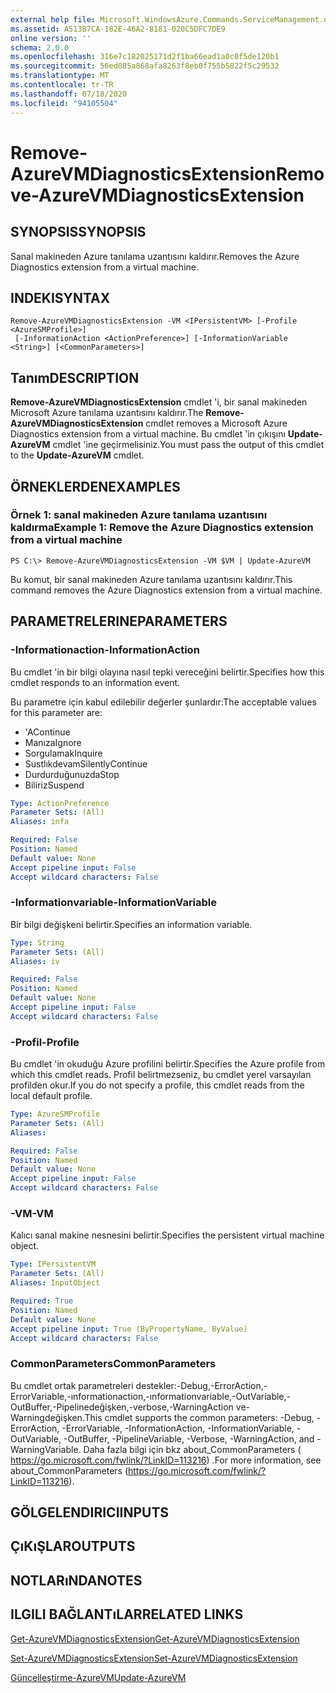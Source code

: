 ```yaml
---
external help file: Microsoft.WindowsAzure.Commands.ServiceManagement.dll-Help.xml
ms.assetid: A513B7CA-182E-46A2-8181-020C5DFC7DE9
online version: ''
schema: 2.0.0
ms.openlocfilehash: 316e7c182025171d2f1ba66ead1a0c0f5de120b1
ms.sourcegitcommit: 56ed085a868afa8263f8eb0f755b5822f5c29532
ms.translationtype: MT
ms.contentlocale: tr-TR
ms.lasthandoff: 07/18/2020
ms.locfileid: "94105504"
---
```

# <span data-ttu-id="fe9fe-101">Remove-AzureVMDiagnosticsExtension</span><span class="sxs-lookup"><span data-stu-id="fe9fe-101">Remove-AzureVMDiagnosticsExtension</span></span>

## <span data-ttu-id="fe9fe-102">SYNOPSIS</span><span class="sxs-lookup"><span data-stu-id="fe9fe-102">SYNOPSIS</span></span>
<span data-ttu-id="fe9fe-103">Sanal makineden Azure tanılama uzantısını kaldırır.</span><span class="sxs-lookup"><span data-stu-id="fe9fe-103">Removes the Azure Diagnostics extension from a virtual machine.</span></span>

## <span data-ttu-id="fe9fe-104">INDEKI</span><span class="sxs-lookup"><span data-stu-id="fe9fe-104">SYNTAX</span></span>

```
Remove-AzureVMDiagnosticsExtension -VM <IPersistentVM> [-Profile <AzureSMProfile>]
 [-InformationAction <ActionPreference>] [-InformationVariable <String>] [<CommonParameters>]
```

## <span data-ttu-id="fe9fe-105">Tanım</span><span class="sxs-lookup"><span data-stu-id="fe9fe-105">DESCRIPTION</span></span>
<span data-ttu-id="fe9fe-106">**Remove-AzureVMDiagnosticsExtension** cmdlet 'i, bir sanal makineden Microsoft Azure tanılama uzantısını kaldırır.</span><span class="sxs-lookup"><span data-stu-id="fe9fe-106">The **Remove-AzureVMDiagnosticsExtension** cmdlet removes a Microsoft Azure Diagnostics extension from a virtual machine.</span></span>
<span data-ttu-id="fe9fe-107">Bu cmdlet 'in çıkışını **Update-AzureVM** cmdlet 'ine geçirmelisiniz.</span><span class="sxs-lookup"><span data-stu-id="fe9fe-107">You must pass the output of this cmdlet to the **Update-AzureVM** cmdlet.</span></span>

## <span data-ttu-id="fe9fe-108">ÖRNEKLERDEN</span><span class="sxs-lookup"><span data-stu-id="fe9fe-108">EXAMPLES</span></span>

### <span data-ttu-id="fe9fe-109">Örnek 1: sanal makineden Azure tanılama uzantısını kaldırma</span><span class="sxs-lookup"><span data-stu-id="fe9fe-109">Example 1: Remove the Azure Diagnostics extension from a virtual machine</span></span>
```
PS C:\> Remove-AzureVMDiagnosticsExtension -VM $VM | Update-AzureVM
```

<span data-ttu-id="fe9fe-110">Bu komut, bir sanal makineden Azure tanılama uzantısını kaldırır.</span><span class="sxs-lookup"><span data-stu-id="fe9fe-110">This command removes the Azure Diagnostics extension from a virtual machine.</span></span>

## <span data-ttu-id="fe9fe-111">PARAMETRELERINE</span><span class="sxs-lookup"><span data-stu-id="fe9fe-111">PARAMETERS</span></span>

### <span data-ttu-id="fe9fe-112">-Informationaction</span><span class="sxs-lookup"><span data-stu-id="fe9fe-112">-InformationAction</span></span>
<span data-ttu-id="fe9fe-113">Bu cmdlet 'in bir bilgi olayına nasıl tepki vereceğini belirtir.</span><span class="sxs-lookup"><span data-stu-id="fe9fe-113">Specifies how this cmdlet responds to an information event.</span></span>

<span data-ttu-id="fe9fe-114">Bu parametre için kabul edilebilir değerler şunlardır:</span><span class="sxs-lookup"><span data-stu-id="fe9fe-114">The acceptable values for this parameter are:</span></span>

- <span data-ttu-id="fe9fe-115">'A</span><span class="sxs-lookup"><span data-stu-id="fe9fe-115">Continue</span></span>
- <span data-ttu-id="fe9fe-116">Manıza</span><span class="sxs-lookup"><span data-stu-id="fe9fe-116">Ignore</span></span>
- <span data-ttu-id="fe9fe-117">Sorgulamak</span><span class="sxs-lookup"><span data-stu-id="fe9fe-117">Inquire</span></span>
- <span data-ttu-id="fe9fe-118">Sustlıkdevam</span><span class="sxs-lookup"><span data-stu-id="fe9fe-118">SilentlyContinue</span></span>
- <span data-ttu-id="fe9fe-119">Durdurduğunuzda</span><span class="sxs-lookup"><span data-stu-id="fe9fe-119">Stop</span></span>
- <span data-ttu-id="fe9fe-120">Biliriz</span><span class="sxs-lookup"><span data-stu-id="fe9fe-120">Suspend</span></span>

```yaml
Type: ActionPreference
Parameter Sets: (All)
Aliases: infa

Required: False
Position: Named
Default value: None
Accept pipeline input: False
Accept wildcard characters: False
```

### <span data-ttu-id="fe9fe-121">-Informationvariable</span><span class="sxs-lookup"><span data-stu-id="fe9fe-121">-InformationVariable</span></span>
<span data-ttu-id="fe9fe-122">Bir bilgi değişkeni belirtir.</span><span class="sxs-lookup"><span data-stu-id="fe9fe-122">Specifies an information variable.</span></span>

```yaml
Type: String
Parameter Sets: (All)
Aliases: iv

Required: False
Position: Named
Default value: None
Accept pipeline input: False
Accept wildcard characters: False
```

### <span data-ttu-id="fe9fe-123">-Profil</span><span class="sxs-lookup"><span data-stu-id="fe9fe-123">-Profile</span></span>
<span data-ttu-id="fe9fe-124">Bu cmdlet 'in okuduğu Azure profilini belirtir.</span><span class="sxs-lookup"><span data-stu-id="fe9fe-124">Specifies the Azure profile from which this cmdlet reads.</span></span>
<span data-ttu-id="fe9fe-125">Profil belirtmezseniz, bu cmdlet yerel varsayılan profilden okur.</span><span class="sxs-lookup"><span data-stu-id="fe9fe-125">If you do not specify a profile, this cmdlet reads from the local default profile.</span></span>

```yaml
Type: AzureSMProfile
Parameter Sets: (All)
Aliases: 

Required: False
Position: Named
Default value: None
Accept pipeline input: False
Accept wildcard characters: False
```

### <span data-ttu-id="fe9fe-126">-VM</span><span class="sxs-lookup"><span data-stu-id="fe9fe-126">-VM</span></span>
<span data-ttu-id="fe9fe-127">Kalıcı sanal makine nesnesini belirtir.</span><span class="sxs-lookup"><span data-stu-id="fe9fe-127">Specifies the persistent virtual machine object.</span></span>

```yaml
Type: IPersistentVM
Parameter Sets: (All)
Aliases: InputObject

Required: True
Position: Named
Default value: None
Accept pipeline input: True (ByPropertyName, ByValue)
Accept wildcard characters: False
```

### <span data-ttu-id="fe9fe-128">CommonParameters</span><span class="sxs-lookup"><span data-stu-id="fe9fe-128">CommonParameters</span></span>
<span data-ttu-id="fe9fe-129">Bu cmdlet ortak parametreleri destekler:-Debug,-ErrorAction,-ErrorVariable,-ınformationaction,-ınformationvariable,-OutVariable,-OutBuffer,-Pipelinedeğişken,-verbose,-WarningAction ve-Warningdeğişken.</span><span class="sxs-lookup"><span data-stu-id="fe9fe-129">This cmdlet supports the common parameters: -Debug, -ErrorAction, -ErrorVariable, -InformationAction, -InformationVariable, -OutVariable, -OutBuffer, -PipelineVariable, -Verbose, -WarningAction, and -WarningVariable.</span></span> <span data-ttu-id="fe9fe-130">Daha fazla bilgi için bkz about_CommonParameters ( https://go.microsoft.com/fwlink/?LinkID=113216) .</span><span class="sxs-lookup"><span data-stu-id="fe9fe-130">For more information, see about_CommonParameters (https://go.microsoft.com/fwlink/?LinkID=113216).</span></span>

## <span data-ttu-id="fe9fe-131">GÖLGELENDIRICI</span><span class="sxs-lookup"><span data-stu-id="fe9fe-131">INPUTS</span></span>

## <span data-ttu-id="fe9fe-132">ÇıKıŞLAR</span><span class="sxs-lookup"><span data-stu-id="fe9fe-132">OUTPUTS</span></span>

## <span data-ttu-id="fe9fe-133">NOTLARıNDA</span><span class="sxs-lookup"><span data-stu-id="fe9fe-133">NOTES</span></span>

## <span data-ttu-id="fe9fe-134">ILGILI BAĞLANTıLAR</span><span class="sxs-lookup"><span data-stu-id="fe9fe-134">RELATED LINKS</span></span>

[<span data-ttu-id="fe9fe-135">Get-AzureVMDiagnosticsExtension</span><span class="sxs-lookup"><span data-stu-id="fe9fe-135">Get-AzureVMDiagnosticsExtension</span></span>](./Get-AzureVMDiagnosticsExtension.md)

[<span data-ttu-id="fe9fe-136">Set-AzureVMDiagnosticsExtension</span><span class="sxs-lookup"><span data-stu-id="fe9fe-136">Set-AzureVMDiagnosticsExtension</span></span>](./Set-AzureVMDiagnosticsExtension.md)

[<span data-ttu-id="fe9fe-137">Güncelleştirme-AzureVM</span><span class="sxs-lookup"><span data-stu-id="fe9fe-137">Update-AzureVM</span></span>](./Update-AzureVM.md)


